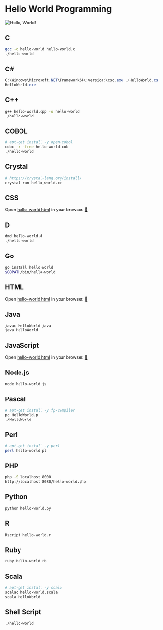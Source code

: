 # Hello World Programming #

![Hello, World!](hello-world.png)

## C ##

```bash
gcc -o hello-world hello-world.c
./hello-world
```

## C# ##

```powershell
C:\Windows\Microsoft.NET\Framework64\:version:\csc.exe ./HelloWorld.cs
HelloWorld.exe
```

## C++ ##

```bash
g++ hello-world.cpp -o hello-world
./hello-world
```

## COBOL ##

```bash
# apt-get install -y open-cobol
cobc -x -free hello-world.cob
./hello-world
```

## Crystal ##

```bash
# https://crystal-lang.org/install/
crystal run hello_world.cr
```

## CSS ##

Open [hello-world.html](./HTML/hello-world.html) in your browser. [:link:](https://git.io/vPLQA)

## D ##

```bash
dmd hello-world.d
./hello-world
```

## Go ##

```bash
go install hello-world
$GOPATH/bin/hello-world
```

## HTML ##

Open [hello-world.html](./HTML/hello-world.html) in your browser. [:link:](https://git.io/vPLQA)

## Java ##

```bash
javac HelloWorld.java
java HelloWorld
```

## JavaScript ##

Open [hello-world.html](./HTML/hello-world.html) in your browser. [:link:](https://git.io/vPLQA)

## Node.js ##

```bash
node hello-world.js
```

## Pascal ##

```bash
# apt-get install -y fp-compiler
pc HelloWorld.p
./HelloWorld
```

## Perl ##

```bash
# apt-get install -y perl
perl hello-world.pl
```

## PHP ##

```bash
php -S localhost:8000
http://localhost:8080/hello-world.php
```

## Python ##

```bash
python hello-world.py
```

## R ##
```bash
Rscript hello-world.r
```

## Ruby ##

```bash
ruby hello-world.rb
```

## Scala ##

```bash
# apt-get install -y scala
scalac hello-world.scala
scala HelloWorld
```

## Shell Script ##

```bash
./hello-world
```
